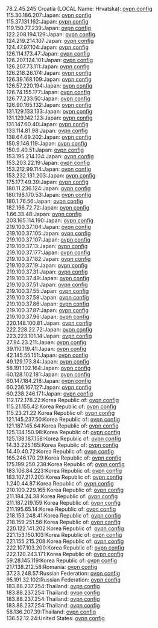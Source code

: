 78.2.45.245:Croatia (LOCAL Name: Hrvatska): [ovpn config](vpn/78_2_45_245.ovpn)  
115.30.186.207:Japan: [ovpn config](vpn/115_30_186_207.ovpn)  
115.37.131.162:Japan: [ovpn config](vpn/115_37_131_162.ovpn)  
119.150.77.239:Japan: [ovpn config](vpn/119_150_77_239.ovpn)  
122.208.194.129:Japan: [ovpn config](vpn/122_208_194_129.ovpn)  
124.219.214.107:Japan: [ovpn config](vpn/124_219_214_107.ovpn)  
124.47.97.104:Japan: [ovpn config](vpn/124_47_97_104.ovpn)  
126.114.173.47:Japan: [ovpn config](vpn/126_114_173_47.ovpn)  
126.207.124.101:Japan: [ovpn config](vpn/126_207_124_101.ovpn)  
126.207.73.111:Japan: [ovpn config](vpn/126_207_73_111.ovpn)  
126.218.26.174:Japan: [ovpn config](vpn/126_218_26_174.ovpn)  
126.39.168.109:Japan: [ovpn config](vpn/126_39_168_109.ovpn)  
126.57.220.194:Japan: [ovpn config](vpn/126_57_220_194.ovpn)  
126.74.155.177:Japan: [ovpn config](vpn/126_74_155_177.ovpn)  
126.77.233.50:Japan: [ovpn config](vpn/126_77_233_50.ovpn)  
126.90.165.132:Japan: [ovpn config](vpn/126_90_165_132.ovpn)  
131.129.133.133:Japan: [ovpn config](vpn/131_129_133_133.ovpn)  
131.129.142.123:Japan: [ovpn config](vpn/131_129_142_123.ovpn)  
131.147.60.40:Japan: [ovpn config](vpn/131_147_60_40.ovpn)  
133.114.81.98:Japan: [ovpn config](vpn/133_114_81_98.ovpn)  
138.64.69.202:Japan: [ovpn config](vpn/138_64_69_202.ovpn)  
150.9.146.119:Japan: [ovpn config](vpn/150_9_146_119.ovpn)  
150.9.40.51:Japan: [ovpn config](vpn/150_9_40_51.ovpn)  
153.195.214.134:Japan: [ovpn config](vpn/153_195_214_134.ovpn)  
153.203.22.19:Japan: [ovpn config](vpn/153_203_22_19.ovpn)  
153.212.99.114:Japan: [ovpn config](vpn/153_212_99_114.ovpn)  
153.232.131.203:Japan: [ovpn config](vpn/153_232_131_203.ovpn)  
175.177.49.39:Japan: [ovpn config](vpn/175_177_49_39.ovpn)  
180.11.236.124:Japan: [ovpn config](vpn/180_11_236_124.ovpn)  
180.198.170.53:Japan: [ovpn config](vpn/180_198_170_53.ovpn)  
180.1.76.56:Japan: [ovpn config](vpn/180_1_76_56.ovpn)  
182.166.72.72:Japan: [ovpn config](vpn/182_166_72_72.ovpn)  
1.66.33.48:Japan: [ovpn config](vpn/1_66_33_48.ovpn)  
203.165.114.190:Japan: [ovpn config](vpn/203_165_114_190.ovpn)  
219.100.37.104:Japan: [ovpn config](vpn/219_100_37_104.ovpn)  
219.100.37.105:Japan: [ovpn config](vpn/219_100_37_105.ovpn)  
219.100.37.107:Japan: [ovpn config](vpn/219_100_37_107.ovpn)  
219.100.37.13:Japan: [ovpn config](vpn/219_100_37_13.ovpn)  
219.100.37.177:Japan: [ovpn config](vpn/219_100_37_177.ovpn)  
219.100.37.182:Japan: [ovpn config](vpn/219_100_37_182.ovpn)  
219.100.37.19:Japan: [ovpn config](vpn/219_100_37_19.ovpn)  
219.100.37.31:Japan: [ovpn config](vpn/219_100_37_31.ovpn)  
219.100.37.49:Japan: [ovpn config](vpn/219_100_37_49.ovpn)  
219.100.37.51:Japan: [ovpn config](vpn/219_100_37_51.ovpn)  
219.100.37.55:Japan: [ovpn config](vpn/219_100_37_55.ovpn)  
219.100.37.58:Japan: [ovpn config](vpn/219_100_37_58.ovpn)  
219.100.37.86:Japan: [ovpn config](vpn/219_100_37_86.ovpn)  
219.100.37.87:Japan: [ovpn config](vpn/219_100_37_87.ovpn)  
219.100.37.96:Japan: [ovpn config](vpn/219_100_37_96.ovpn)  
220.148.100.81:Japan: [ovpn config](vpn/220_148_100_81.ovpn)  
222.228.22.72:Japan: [ovpn config](vpn/222_228_22_72.ovpn)  
223.223.101.14:Japan: [ovpn config](vpn/223_223_101_14.ovpn)  
27.94.23.211:Japan: [ovpn config](vpn/27_94_23_211.ovpn)  
39.110.119.41:Japan: [ovpn config](vpn/39_110_119_41.ovpn)  
42.145.55.151:Japan: [ovpn config](vpn/42_145_55_151.ovpn)  
49.129.173.84:Japan: [ovpn config](vpn/49_129_173_84.ovpn)  
58.191.102.164:Japan: [ovpn config](vpn/58_191_102_164.ovpn)  
60.128.102.181:Japan: [ovpn config](vpn/60_128_102_181.ovpn)  
60.147.184.218:Japan: [ovpn config](vpn/60_147_184_218.ovpn)  
60.236.167.127:Japan: [ovpn config](vpn/60_236_167_127.ovpn)  
60.238.246.171:Japan: [ovpn config](vpn/60_238_246_171.ovpn)  
112.172.178.22:Korea Republic of: [ovpn config](vpn/112_172_178_22.ovpn)  
115.21.155.42:Korea Republic of: [ovpn config](vpn/115_21_155_42.ovpn)  
115.23.21.22:Korea Republic of: [ovpn config](vpn/115_23_21_22.ovpn)  
121.145.237.50:Korea Republic of: [ovpn config](vpn/121_145_237_50.ovpn)  
121.187.145.64:Korea Republic of: [ovpn config](vpn/121_187_145_64.ovpn)  
125.134.150.98:Korea Republic of: [ovpn config](vpn/125_134_150_98.ovpn)  
125.138.187.158:Korea Republic of: [ovpn config](vpn/125_138_187_158.ovpn)  
14.33.225.165:Korea Republic of: [ovpn config](vpn/14_33_225_165.ovpn)  
14.40.40.72:Korea Republic of: [ovpn config](vpn/14_40_40_72.ovpn)  
165.246.170.29:Korea Republic of: [ovpn config](vpn/165_246_170_29.ovpn)  
175.199.250.238:Korea Republic of: [ovpn config](vpn/175_199_250_238.ovpn)  
183.106.84.223:Korea Republic of: [ovpn config](vpn/183_106_84_223.ovpn)  
183.107.217.205:Korea Republic of: [ovpn config](vpn/183_107_217_205.ovpn)  
1.240.44.87:Korea Republic of: [ovpn config](vpn/1_240_44_87.ovpn)  
210.100.229.165:Korea Republic of: [ovpn config](vpn/210_100_229_165.ovpn)  
211.184.24.38:Korea Republic of: [ovpn config](vpn/211_184_24_38.ovpn)  
211.187.219.159:Korea Republic of: [ovpn config](vpn/211_187_219_159.ovpn)  
211.195.65.14:Korea Republic of: [ovpn config](vpn/211_195_65_14.ovpn)  
218.153.248.41:Korea Republic of: [ovpn config](vpn/218_153_248_41.ovpn)  
218.159.251.56:Korea Republic of: [ovpn config](vpn/218_159_251_56.ovpn)  
220.122.141.202:Korea Republic of: [ovpn config](vpn/220_122_141_202.ovpn)  
221.153.150.103:Korea Republic of: [ovpn config](vpn/221_153_150_103.ovpn)  
221.155.215.208:Korea Republic of: [ovpn config](vpn/221_155_215_208.ovpn)  
222.107.103.200:Korea Republic of: [ovpn config](vpn/222_107_103_200.ovpn)  
222.120.243.171:Korea Republic of: [ovpn config](vpn/222_120_243_171.ovpn)  
59.28.145.119:Korea Republic of: [ovpn config](vpn/59_28_145_119.ovpn)  
217.138.212.58:Romania: [ovpn config](vpn/217_138_212_58.ovpn)  
37.23.248.57:Russian Federation: [ovpn config](vpn/37_23_248_57.ovpn)  
95.191.32.102:Russian Federation: [ovpn config](vpn/95_191_32_102.ovpn)  
183.88.237.254:Thailand: [ovpn config](vpn/183_88_237_254.ovpn)  
183.88.237.254:Thailand: [ovpn config](vpn/183_88_237_254.ovpn)  
183.88.237.254:Thailand: [ovpn config](vpn/183_88_237_254.ovpn)  
183.88.237.254:Thailand: [ovpn config](vpn/183_88_237_254.ovpn)  
58.136.207.39:Thailand: [ovpn config](vpn/58_136_207_39.ovpn)  
136.52.12.24:United States: [ovpn config](vpn/136_52_12_24.ovpn)  
